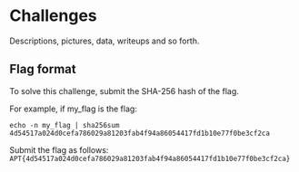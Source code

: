 # Challenges

Descriptions, pictures, data, writeups and so forth.

## Flag format

To solve this challenge, submit the SHA-256 hash of the flag.

For example, if my_flag is the flag:
```
echo -n my_flag | sha256sum
4d54517a024d0cefa786029a81203fab4f94a86054417fd1b10e77f0be3cf2ca
```

Submit the flag as follows:  
`APT{4d54517a024d0cefa786029a81203fab4f94a86054417fd1b10e77f0be3cf2ca}`
